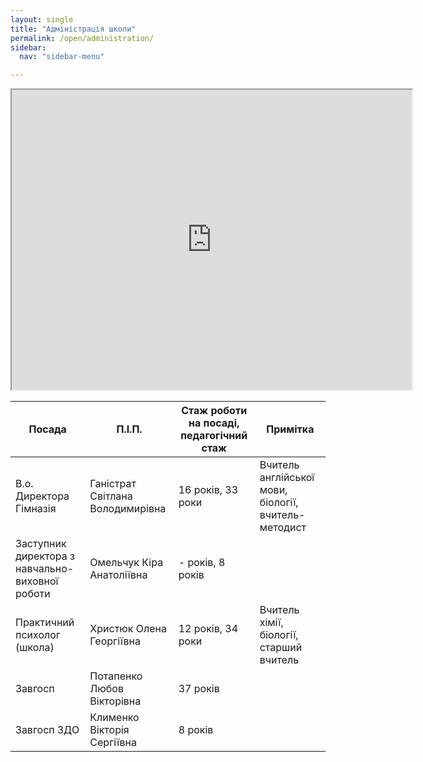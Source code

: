 ```yaml
---
layout: single
title: "Адміністрація школи"
permalink: /open/administration/
sidebar:
  nav: "sidebar-menu"

---
```

<iframe src="https://drive.google.com/file/d/1MaAPgAuHaZoLr0-HRrh_IsKby-A-otcZeEfA2c3Y43Q/preview" width="640" height="480" allow="autoplay"></iframe>

| Посада        | П.І.П.                           | Стаж роботи на посаді, педагогічний стаж | Примітка                                |
|---------------|----------------------------------|------------------------------------------|-----------------------------------------|
|В.о. Директора Гімназія|Ганістрат Світлана Володимирівна|16 років, 33 роки|Вчитель англійської мови, біології, вчитель-методист|
|Заступник директора з навчально-виховної роботи|Омельчук Кіра Анатоліївна|- років, 8 років|
|Практичний психолог (школа)|Христюк Олена Георгіївна|12 років, 34 роки| Вчитель хімії, біології, старший вчитель|
|Завгосп|Потапенко Любов Вікторівна|37 років|
| Завгосп ЗДО | Клименко Вікторія Сергіївна  | 8 років|

